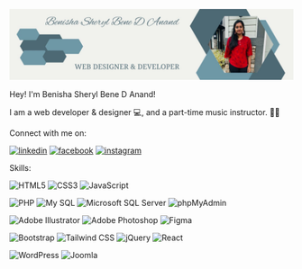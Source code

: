 ![Profile Banner](https://github.com/anandsheryl/Images-profile/blob/main/Neutral%20Modern%20Web%20Developer%20LinkedIn%20Banner%20(1).jpg?raw=true)

Hey! I'm Benisha Sheryl Bene D Anand!

I am a web developer & designer 💻, and a part-time music instructor. 🎵🎹 

Connect with me on:

[![linkedin](https://img.shields.io/badge/LinkedIn-0A66C2?style=for-the-badge&logo=LinkedIn&logoColor=white)](https://www.linkedin.com/in/benisha-sheryl-bene-d-anand-89739325b/)   [![facebook](https://img.shields.io/badge/Facebook-0866FF?style=for-the-badge&logo=Facebook&logoColor=white)](https://www.facebook.com/people/Benisha-Sheryl-Anand/pfbid0Vta2jZabx4ZaAj1N92b4YhDQKcLhTNBWEMheiwff7GLbVSQgmeEsVmvjcU919zQAl/)   [![instagram](https://img.shields.io/badge/Instagram-E4405F?style=for-the-badge&logo=Instagram&logoColor=white)](https://www.instagram.com/sheryl.anand.11/)


Skills:

![HTML5](https://img.shields.io/badge/HTML5-E34F26?style=for-the-badge&logo=HTML5&logoColor=white)  ![CSS3](https://img.shields.io/badge/CSS3-1572B6?style=for-the-badge&logo=CSS3&logoColor=white)  ![JavaScript](https://img.shields.io/badge/JavaScript-F7DF1E?style=for-the-badge&logo=JavaScript&logoColor=white)


![PHP](https://img.shields.io/badge/PHP-777BB4?style=for-the-badge&logo=PHP&logoColor=white)  ![My SQL](https://img.shields.io/badge/MySQL-4479A1?style=for-the-badge&logo=MySQL&logoColor=white)  ![Microsoft SQL Server](https://img.shields.io/badge/MicrosoftSQLServer-CC2927?style=for-the-badge&logo=MicrosoftSQLServer&logoColor=white)  ![phpMyAdmin](https://img.shields.io/badge/phpMyAdmin-6C78AF?style=for-the-badge&logo=phpMyAdmin&logoColor=white)


![Adobe Illustrator](https://img.shields.io/badge/AdobeIllustrator-FF9A00?style=for-the-badge&logo=AdobeIllustrator&logoColor=white)  ![Adobe Photoshop](https://img.shields.io/badge/AdobePhotoshop-31A8FF?style=for-the-badge&logo=AdobePhotoshop&logoColor=white)  ![Figma](https://img.shields.io/badge/Figma-F24E1E?style=for-the-badge&logo=Figma&logoColor=white)

![Bootstrap](https://img.shields.io/badge/Bootstrap-7952B3?style=for-the-badge&logo=Bootstrap&logoColor=white)  ![Tailwind CSS](https://img.shields.io/badge/TailwindCSS-06B6D4?style=for-the-badge&logo=TailwindCSS&logoColor=white) ![jQuery](https://img.shields.io/badge/jQuery-0769AD?style=for-the-badge&logo=jQuery&logoColor=white) ![React](https://img.shields.io/badge/React-61DAFB?style=for-the-badge&logo=React&logoColor=white)

![WordPress](https://img.shields.io/badge/WordPress-21759B?style=for-the-badge&logo=WordPress&logoColor=white) ![Joomla](https://img.shields.io/badge/Joomla-5091CD?style=for-the-badge&logo=Joomla&logoColor=white) 
<!--
**anandsheryl/anandsheryl** is a ✨ _special_ ✨ repository because its `README.md` (this file) appears on your GitHub profile.

Here are some ideas to get you started:

- 🔭 I’m currently working on ...
- 🌱 I’m currently learning ...
- 👯 I’m looking to collaborate on ...
- 🤔 I’m looking for help with ...
- 💬 Ask me about ...
- 📫 How to reach me: ...
- 😄 Pronouns: ...
- ⚡ Fun fact: ...
-->
